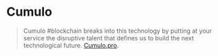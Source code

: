 # Cumulo
> Cumulo #blockchain breaks into this technology by putting at your service the disruptive talent that defines us to build the next technological future. [Cumulo.pro](http://cumulo.pro/en/).

